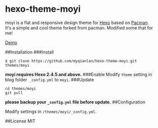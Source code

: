 # hexo-theme-moyi

moyi is a flat and responsive design theme for [Hexo](http://hexo.io) based on [Pacman](https://github.com/A-limon/pacman).  
It's a simple and cool theme forked from pacman. Modified some that for me!

[Demo](http://myqianlan.com)

##Installation
###Install
```
$ git clone https://github.com/myqianlan/hexo-theme-moyi.git themes/moyi
```
**moyi requires Hexo 2.4.5 and above.** 
###Enable
Modify `theme` setting in blog folder` _config.yml` to `moyi`.
###Update
```
cd themes/moyi
git pull
```
**please backup your `_config.yml` file before update.** 
##Configuration

Modify settings in  `/themes/moyi/_config.yml`.

##License
MIT
